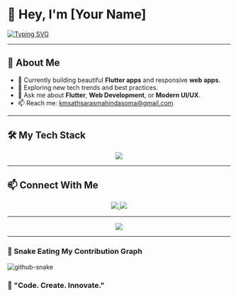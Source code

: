 <!-- GitHub Profile README -->

# 👋 Hey, I'm [Your Name]  

[![Typing SVG](https://readme-typing-svg.herokuapp.com?font=Fira+Code&weight=600&size=24&pause=1000&color=00BFFF&center=true&vCenter=true&width=435&lines=Flutter+Developer;Web+Developer;Tech+Enthusiast;Passionate+about+UI%2FUX)](https://git.io/typing-svg)

---

## 🚀 About Me
- 🔭 Currently building beautiful **Flutter apps** and responsive **web apps**.
- 🧠 Exploring new tech trends and best practices.
- 💬 Ask me about **Flutter**, **Web Development**, or **Modern UI/UX**.
- 📫 Reach me: [kmsathsarasmahindasoma@gmail.com](mailto:kmsathsarasmahindasoma@gmail.com)
---

## 🛠️ My Tech Stack
<div align="center">
  <img src="https://skillicons.dev/icons?i=flutter,dart,html,css,js,react,firebase,git,github,vscode" />
</div>

---


## 📫 Connect With Me
<p align="center">
  <a href="https://www.linkedin.com/in/sathsara-sandeep-477902329/" target="_blank">
    <img src="https://img.shields.io/badge/LinkedIn-0077B5?style=for-the-badge&logo=linkedin&logoColor=white" />
  </a>
  
  <a href="mailto:kmsathsarasmahindasoma@gmail.com" target="_blank">
    <img src="https://img.shields.io/badge/Email-D14836?style=for-the-badge&logo=gmail&logoColor=white" />
  </a>
</p>

---

<p align="center">
  <img src="https://capsule-render.vercel.app/api?type=waving&color=00BFFF&height=150&section=footer"/>
</p>

---

### 🐍 Snake Eating My Contribution Graph
<picture>
  <source media="(prefers-color-scheme: dark)" srcset="https://raw.githubusercontent.com/tobiasmeyhoefer/tobiasmeyhoefer/output/github-snake-dark.svg" />
  <source media="(prefers-color-scheme: light)" srcset="https://raw.githubusercontent.com/tobiasmeyhoefer/tobiasmeyhoefer/output/github-snake.svg" />
  <img alt="github-snake" src="https://raw.githubusercontent.com/tobiasmeyhoefer/tobiasmeyhoefer/output/github-snake.svg" />
</picture>


### 🎯 "Code. Create. Innovate."

